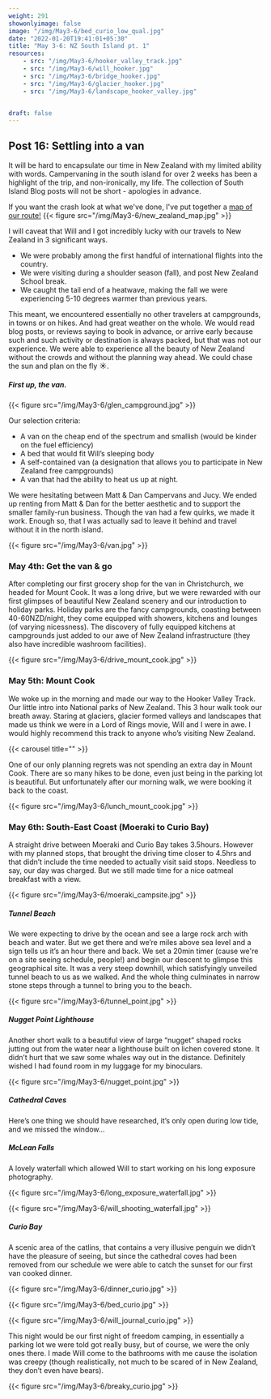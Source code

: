 ```yaml
---
weight: 291
showonlyimage: false
image: "/img/May3-6/bed_curio_low_qual.jpg"
date: "2022-01-20T19:41:01+05:30"
title: "May 3-6: NZ South Island pt. 1"
resources:
    - src: "/img/May3-6/hooker_valley_track.jpg"
    - src: "/img/May3-6/will_hooker.jpg"
    - src: "/img/May3-6/bridge_hooker.jpg"
    - src: "/img/May3-6/glacier_hooker.jpg"
    - src: "/img/May3-6/landscape_hooker_valley.jpg"


draft: false
---
```


## Post 16: Settling into a van


It will be hard to encapsulate our time in New Zealand with my limited ability with words. Campervaning in the south island for over 2 weeks has been a highlight of the trip, and non-ironically, my life. The collection of South Island Blog posts will not be short - apologies in advance. 

If you want the crash look at what we've done, I've put together a [map of our route!](https://www.traveledmap.com/traveledmap/3sBBHdVayuZDfudHzRgnv9i39Bu2#) 
{{< figure src="/img/May3-6/new_zealand_map.jpg" >}} 
&nbsp;

I will caveat that Will and I got incredibly lucky with our travels to New Zealand in 3 significant ways. 

* We were probably among the first handful of international flights into the country. 
* We were visiting during a shoulder season (fall), and post New Zealand School break. 
* We caught the tail end of a heatwave, making the fall we were experiencing 5-10 degrees warmer than previous years. 

This meant, we encountered essentially no other travelers at campgrounds, in towns or on hikes. And had great weather on the whole. We would read blog posts, or reviews saying to book in advance, or arrive early because such and such activity or destination is always packed, but that was not our experience. We were able to experience all the beauty of New Zealand without the crowds and without the planning way ahead. We could chase the sun and plan on the fly ☀️. 

##### **First up, the van.**

{{< figure src="/img/May3-6/glen_campground.jpg" >}} 
&nbsp;

Our selection criteria: 

* A van on the cheap end of the spectrum and smallish (would be kinder on the fuel efficiency) 
* A bed that would fit Will’s sleeping body
* A self-contained van (a designation that allows you to participate in New Zealand free campgrounds) 
* A van that had the ability to heat us up at night. 

We were hesitating between Matt & Dan Campervans and Jucy. We ended up renting from Matt & Dan for the better aesthetic and to support the smaller family-run business. Though the van had a few quirks, we made it work. Enough so, that I was actually sad to leave it behind and travel without it in the north island. 

{{< figure src="/img/May3-6/van.jpg" >}} 
&nbsp;

### May 4th: Get the van & go

After completing our first grocery shop for the van in Christchurch, we headed for Mount Cook. It was a long drive, but we were rewarded with our first glimpses of beautiful New Zealand scenery and our introduction to holiday parks. Holiday parks are the fancy campgrounds, coasting between 40-60NZD/night, they come equipped with showers, kitchens and lounges (of varying nicessness). The discovery of fully equipped kitchens at campgrounds just added to our awe of New Zealand infrastructure (they also have incredible washroom facilities). 

{{< figure src="/img/May3-6/drive_mount_cook.jpg" >}} 
&nbsp;

### May 5th: Mount Cook

We woke up in the morning and made our way to the Hooker Valley Track. Our little intro into National parks of New Zealand. This 3 hour walk took our breath away. Staring at glaciers, glacier formed valleys and landscapes that made us think we were in a Lord of Rings movie, Will and I were in awe. I would highly recommend this track to anyone who’s visiting New Zealand. 

{{< carousel title="" >}}
&nbsp;

One of our only planning regrets was not spending an extra day in Mount Cook. There are so many hikes to be done, even just being in the parking lot is beautiful. But unfortunately after our morning walk, we were booking it back to the coast. 

{{< figure src="/img/May3-6/lunch_mount_cook.jpg" >}} 
&nbsp;

### May 6th: South-East Coast (Moeraki to Curio Bay)

A straight drive between Moeraki and Curio Bay takes 3.5hours. However with my planned stops, that brought the driving time closer to 4.5hrs and that didn’t include the time needed to actually visit said stops. Needless to say, our day was charged. But we still made time for a nice oatmeal breakfast with a view.

{{< figure src="/img/May3-6/moeraki_campsite.jpg" >}} 
&nbsp;

##### **Tunnel Beach** 

We were expecting to drive by the ocean and see a large rock arch with beach and water. But we get there and we’re miles above sea level and a sign tells us it’s an hour there and back. We set a 20min timer (cause we're on a site seeing schedule, people!) and begin our descent to glimpse this geographical site. It was a very steep downhill, which satisfyingly unveiled tunnel beach to us as we walked. And the whole thing culminates in narrow stone steps through a tunnel to bring you to the beach. 

{{< figure src="/img/May3-6/tunnel_point.jpg" >}} 
&nbsp;

##### **Nugget Point Lighthouse** 
Another short walk to a beautiful view of large “nugget” shaped rocks jutting out from the water near a lighthouse built on lichen covered stone. It didn’t hurt that we saw some whales way out in the distance. Definitely wished I had found room in my luggage for my binoculars. 

{{< figure src="/img/May3-6/nugget_point.jpg" >}} 
&nbsp;

##### **Cathedral Caves** 
Here’s one thing we should have researched, it’s only open during low tide, and we missed the window…

##### **McLean Falls**
A lovely waterfall which allowed Will to start working on his long exposure photography.

{{< figure src="/img/May3-6/long_exposure_waterfall.jpg" >}} 
&nbsp;

{{< figure src="/img/May3-6/will_shooting_waterfall.jpg" >}} 
&nbsp;

##### Curio Bay
A scenic area of the catlins, that contains a very illusive penguin we didn’t have the pleasure of seeing, but since the cathedral coves had been removed from our schedule we were able to catch the sunset for our first van cooked dinner.

{{< figure src="/img/May3-6/dinner_curio.jpg" >}} 
&nbsp;

{{< figure src="/img/May3-6/bed_curio.jpg" >}} 
&nbsp;

{{< figure src="/img/May3-6/will_journal_curio.jpg" >}} 
&nbsp;

This night would be our first night of freedom camping, in essentially a parking lot we were told got really busy, but of course, we were the only ones there. I made Will come to the bathrooms with me cause the isolation was creepy (though realistically, not much to be scared of in New Zealand, they don’t even have bears).   

{{< figure src="/img/May3-6/breaky_curio.jpg" >}} 
&nbsp;



 





